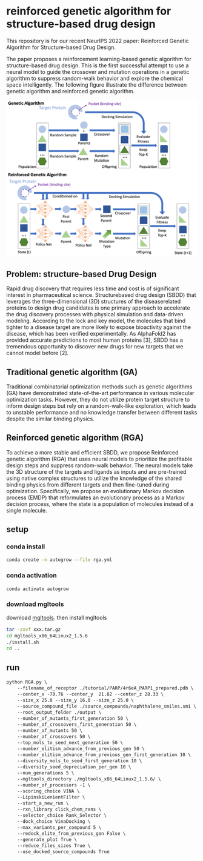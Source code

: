 # reinforced genetic algorithm for structure-based drug design

This repository is for our recent NeurIPS 2022 paper: Reinforced Genetic Algorithm for Structure-based Drug Design. 


The paper proposes a reinforcement learning-based genetic algorithm for structure-based drug design. 
This is the first successful attempt to use a neural model to guide the crossover and mutation operations in a genetic algorithm to suppress random-walk behavior and explore the chemical space intelligently. 
The following figure illustrate the difference between genetic algorithm and reinforced genetic algorithm. 


<p align="center"><img src="blog/fig/RGA.png" alt="logo" width="860px" /></p>


## Problem: structure-based Drug Design


Rapid drug discovery that requires less time and cost is of significant interest in pharmaceutical science. Structurebased drug design (SBDD) that leverages the three-dimensional (3D) structures of the diseaserelated proteins to design drug candidates is one primary approach to accelerate the drug discovery processes with
physical simulation and data-driven modeling. According to the lock and key model, the molecules that bind tighter to a disease target are more likely to expose bioactivity against the disease, which has been verified experimentally. 
As AlphaFold2 has provided accurate predictions to most human proteins [3], SBDD has a tremendous opportunity to discover new drugs for new targets that we cannot model before [2]. 



## Traditional genetic algorithm (GA)

Traditional combinatorial optimization methods such as genetic algorithms (GA) have demonstrated state-of-the-art performance in various molecular optimization tasks. However, they do not utilize protein target structure to inform design steps but rely on a random-walk-like exploration, which leads to unstable performance and no knowledge transfer between different tasks despite the similar binding physics.



## Reinforced genetic algorithm (RGA)


To achieve a more stable and efficient SBDD, we propose Reinforced genetic algorithm (RGA) that uses neural models to prioritize the profitable design steps and suppress random-walk behavior. 
The neural models take the 3D structure of the targets and ligands as inputs and are pre-trained using native complex structures to utilize the knowledge of the shared binding physics from different targets and then fine-tuned during optimization. 
Specifically, we propose an evolutionary Markov decision process (EMDP) that reformulates an evolutionary process as a Markov decision process, where the state is a population of molecules instead of a single molecule. 



## setup 

### conda install
```bash
conda create -n autogrow --file rga.yml 
```


### conda activation 
```bash
conda activate autogrow 
```

### download mgltools 

download [mgltools](https://ccsb.scripps.edu/mgltools/downloads/). then install mgltools

```bash
tar -zxvf xxx.tar.gz 
cd mgltools_x86_64Linux2_1.5.6
./install.sh 
cd .. 
```



## run 


```
python RGA.py \
    --filename_of_receptor ./tutorial/PARP/4r6eA_PARP1_prepared.pdb \
    --center_x -70.76 --center_y  21.82 --center_z 28.33 \
    --size_x 25.0 --size_y 16.0 --size_z 25.0 \
    --source_compound_file ./source_compounds/naphthalene_smiles.smi \
    --root_output_folder ./output \
    --number_of_mutants_first_generation 50 \
    --number_of_crossovers_first_generation 50 \
    --number_of_mutants 50 \
    --number_of_crossovers 50 \
    --top_mols_to_seed_next_generation 50 \
    --number_elitism_advance_from_previous_gen 50 \
    --number_elitism_advance_from_previous_gen_first_generation 10 \
    --diversity_mols_to_seed_first_generation 10 \
    --diversity_seed_depreciation_per_gen 10 \
    --num_generations 5 \
    --mgltools_directory ./mgltools_x86_64Linux2_1.5.6/ \
    --number_of_processors -1 \
    --scoring_choice VINA \
    --LipinskiLenientFilter \
    --start_a_new_run \
    --rxn_library click_chem_rxns \
    --selector_choice Rank_Selector \
    --dock_choice VinaDocking \
    --max_variants_per_compound 5 \
    --redock_elite_from_previous_gen False \
    --generate_plot True \
    --reduce_files_sizes True \
    --use_docked_source_compounds True  
```






